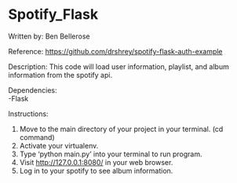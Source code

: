 # Spotify_Flask
Written by: Ben Bellerose

Reference: https://github.com/drshrey/spotify-flask-auth-example

Description: This code will load user information, playlist, and album information from the spotify api.

Dependencies:   
-Flask

Instructions:
1. Move to the main directory of your project in your terminal. (cd command)
2. Activate your virtualenv.
3. Type ‘python main.py’ into your terminal to run program.
4. Visit http://127.0.0.1:8080/ in your web browser.
5. Log in to your spotify to see album information.
